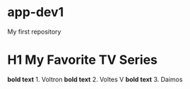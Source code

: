 # app-dev1
My first repository
# H1 My Favorite TV Series
**bold text** 1. Voltron
**bold text** 2. Voltes V
**bold text** 3. Daimos 
